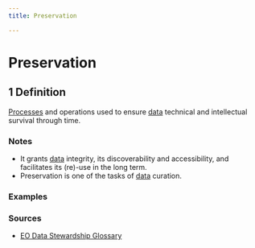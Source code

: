 ```yaml
---
title: Preservation

---
```


# Preservation

## 1 Definition

[Processes](../process) and operations used to ensure [data](../data) technical and intellectual survival through time. 

### Notes
- It grants [data](../data) integrity, its discoverability and accessibility, and facilitates its (re)-use in the long term. 
- Preservation is one of the tasks of [data](../data) curation. 

### Examples 

### Sources 
- [EO Data Stewardship Glossary](https://ceos.org/document_management/Working_Groups/WGISS/Interest_Groups/Data_Stewardship/White_Papers/EO-DataStewardshipGlossary.pdf)
